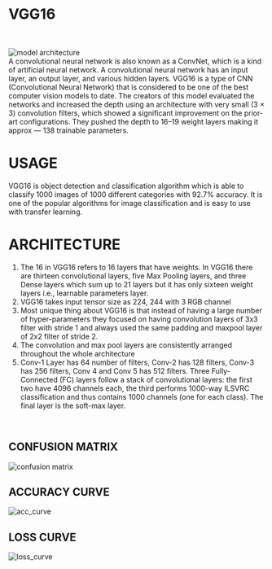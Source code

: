 <h1>VGG16</h1>
<br>

![model architecture](https://github.com/kanishkakataria/Images/assets/85161519/e8c87859-695f-448e-bb54-1bb78a6c3744)
<br>
A convolutional neural network is also known as a ConvNet, which is a kind of artificial neural network. A convolutional neural network has an input layer, an output layer, and various hidden layers. VGG16 is a type of CNN (Convolutional Neural Network) that is considered to be one of the best computer vision models to date. The creators of this model evaluated the networks and increased the depth using an architecture with very small (3 × 3) convolution filters, which showed a significant improvement on the prior-art configurations. They pushed the depth to 16–19 weight layers making it approx — 138 trainable parameters.

<h1>USAGE</h1>

VGG16 is object detection and classification algorithm which is able to classify 1000 images of 1000 different categories with 92.7% accuracy. It is one of the popular algorithms for image classification and is easy to use with transfer learning.

<h1>ARCHITECTURE</h1>
<ol>
<li>The 16 in VGG16 refers to 16 layers that have weights. In VGG16 there are thirteen convolutional layers, five Max Pooling layers, and three Dense layers which sum up to 21 layers but it has only sixteen weight layers i.e., learnable parameters layer.
</li>
<li>VGG16 takes input tensor size as 224, 244 with 3 RGB channel</li>
<li>Most unique thing about VGG16 is that instead of having a large number of hyper-parameters they focused on having convolution layers of 3x3 filter with stride 1 and always used the same padding and maxpool layer of 2x2 filter of stride 2.</li>
<li>The convolution and max pool layers are consistently arranged throughout the whole architecture</li>
<li>Conv-1 Layer has 64 number of filters, Conv-2 has 128 filters, Conv-3 has 256 filters, Conv 4 and Conv 5 has 512 filters.
Three Fully-Connected (FC) layers follow a stack of convolutional layers: the first two have 4096 channels each, the third performs 1000-way ILSVRC classification and thus contains 1000 channels (one for each class). The final layer is the soft-max layer.</li>
</ol>
<br>

<h2>CONFUSION MATRIX</h2>

![confusion matrix](https://github.com/kanishkakataria/Images/assets/85161519/e0202a79-53d4-4a9e-96cc-f7f65dfc0cb9)<br>
<h2>ACCURACY CURVE</h2>

![acc_curve](https://github.com/kanishkakataria/Images/assets/85161519/cb763b6a-d816-4231-aa14-b238c5980690)<br>
<h2>LOSS CURVE</h1>

![loss_curve](https://github.com/kanishkakataria/Images/assets/85161519/5ccd3909-70c7-4008-bf9a-ec9413d8066a)
